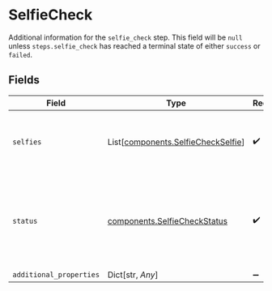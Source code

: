 # SelfieCheck

Additional information for the `selfie_check` step. This field will be `null` unless `steps.selfie_check` has reached a terminal state of either `success` or `failed`.


## Fields

| Field                                                                                                                                                          | Type                                                                                                                                                           | Required                                                                                                                                                       | Description                                                                                                                                                    | Example                                                                                                                                                        |
| -------------------------------------------------------------------------------------------------------------------------------------------------------------- | -------------------------------------------------------------------------------------------------------------------------------------------------------------- | -------------------------------------------------------------------------------------------------------------------------------------------------------------- | -------------------------------------------------------------------------------------------------------------------------------------------------------------- | -------------------------------------------------------------------------------------------------------------------------------------------------------------- |
| `selfies`                                                                                                                                                      | List[[components.SelfieCheckSelfie](../../models/components/selfiecheckselfie.md)]                                                                             | :heavy_check_mark:                                                                                                                                             | An array of selfies submitted to the `selfie_check` step. Each entry represents one user submission.                                                           |                                                                                                                                                                |
| `status`                                                                                                                                                       | [components.SelfieCheckStatus](../../models/components/selfiecheckstatus.md)                                                                                   | :heavy_check_mark:                                                                                                                                             | The outcome status for the associated Identity Verification attempt's `selfie_check` step. This field will always have the same value as `steps.selfie_check`. | success                                                                                                                                                        |
| `additional_properties`                                                                                                                                        | Dict[str, *Any*]                                                                                                                                               | :heavy_minus_sign:                                                                                                                                             | N/A                                                                                                                                                            |                                                                                                                                                                |